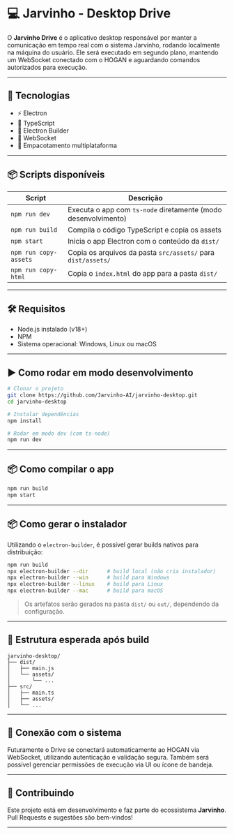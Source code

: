 # 💻 Jarvinho - Desktop Drive

O **Jarvinho Drive** é o aplicativo desktop responsável por manter a comunicação em tempo real com o sistema Jarvinho, rodando localmente na máquina do usuário. Ele será executado em segundo plano, mantendo um WebSocket conectado com o HOGAN e aguardando comandos autorizados para execução.

---

## 🚀 Tecnologias

- ⚡ Electron
- 🧪 TypeScript
- 🧰 Electron Builder
- 📡 WebSocket
- 📁 Empacotamento multiplataforma

---

## 📦 Scripts disponíveis

| Script          | Descrição                                                       |
|------------------|-----------------------------------------------------------------|
| `npm run dev`     | Executa o app com `ts-node` diretamente (modo desenvolvimento) |
| `npm run build`   | Compila o código TypeScript e copia os assets                  |
| `npm start`       | Inicia o app Electron com o conteúdo da `dist/`                |
| `npm run copy-assets` | Copia os arquivos da pasta `src/assets/` para `dist/assets/`     |
| `npm run copy-html`   | Copia o `index.html` do app para a pasta `dist/`            |

---

## 🛠️ Requisitos

- Node.js instalado (v18+)
- NPM
- Sistema operacional: Windows, Linux ou macOS

---

## ▶️ Como rodar em modo desenvolvimento

```bash
# Clonar o projeto
git clone https://github.com/Jarvinho-AI/jarvinho-desktop.git
cd jarvinho-desktop

# Instalar dependências
npm install

# Rodar em modo dev (com ts-node)
npm run dev
```

---

## 📦 Como compilar o app

```bash
npm run build
npm start
```

---

## 📦 Como gerar o instalador

Utilizando o `electron-builder`, é possível gerar builds nativos para distribuição:

```bash
npm run build
npx electron-builder --dir      # build local (não cria instalador)
npx electron-builder --win      # build para Windows
npx electron-builder --linux    # build para Linux
npx electron-builder --mac      # build para macOS
```

> Os artefatos serão gerados na pasta `dist/` ou `out/`, dependendo da configuração.

---

## 📁 Estrutura esperada após build

```
jarvinho-desktop/
├── dist/
│   ├── main.js
│   └── assets/
│       └── ...
├── src/
│   ├── main.ts
│   ├── assets/
│   └── ...
```

---

## 📡 Conexão com o sistema

Futuramente o Drive se conectará automaticamente ao HOGAN via WebSocket, utilizando autenticação e validação segura. Também será possível gerenciar permissões de execução via UI ou ícone de bandeja.

---

## 🤝 Contribuindo

Este projeto está em desenvolvimento e faz parte do ecossistema **Jarvinho**.  
Pull Requests e sugestões são bem-vindos!

---
